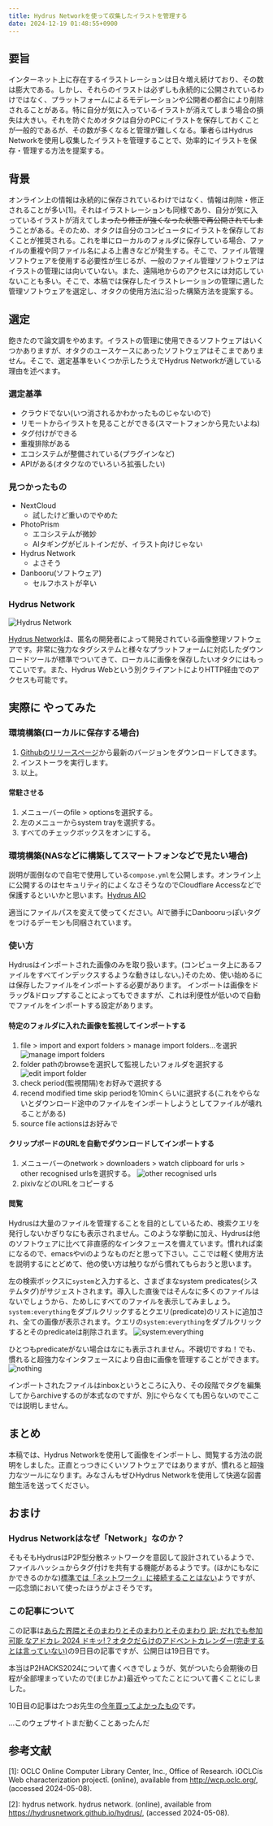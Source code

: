 ```yaml
---
title: Hydrus Networkを使って収集したイラストを管理する
date: 2024-12-19 01:48:55+0900
---
```


## 要旨
インターネット上に存在するイラストレーションは日々増え続けており、その数は膨大である。しかし、それらのイラストは必ずしも永続的に公開されているわけではなく、プラットフォームによるモデレーションや公開者の都合により削除されることがある。特に自分が気に入っているイラストが消えてしまう場合の損失は大きい。それを防ぐためオタクは自分のPCにイラストを保存しておくことが一般的であるが、その数が多くなると管理が難しくなる。筆者らはHydrus Networkを使用し収集したイラストを管理することで、効率的にイラストを保存・管理する方法を提案する。

## 背景
オンライン上の情報は永続的に保存されているわけではなく、情報は削除・修正されることが多い[1]。それはイラストレーションも同様であり、自分が気に入っているイラストが消えてしま~~ったり修正が強くなった状態で再公開されてしま~~うことがある。そのため、オタクは自分のコンピュータにイラストを保存しておくことが推奨される。これを単にローカルのフォルダに保存している場合、ファイルの重複や同ファイル名による上書きなどが発生する。そこで、ファイル管理ソフトウェアを使用する必要性が生じるが、一般のファイル管理ソフトウェアはイラストの管理には向いていない。また、遠隔地からのアクセスには対応していないことも多い。そこで、本稿では保存したイラストレーションの管理に適した管理ソフトウェアを選定し、オタクの使用方法に沿った構築方法を提案する。

## 選定
飽きたので論文調をやめます。イラストの管理に使用できるソフトウェアはいくつかありますが、オタクのユースケースにあったソフトウェアはそこまでありません。そこで、選定基準をいくつか示したうえでHydrus Networkが適している理由を述べます。

### 選定基準
- クラウドでない(いつ消されるかわかったものじゃないので)
- リモートからイラストを見ることができる(スマートフォンから見たいよね)
- タグ付けができる
- 重複排除がある
- エコシステムが整備されている(プラグインなど)
- APIがある(オタクなのでいろいろ拡張したい)

### 見つかったもの
- NextCloud
  - 試したけど重いのでやめた
- PhotoPrism
  - エコシステムが微妙
  - AIタギングがビルトインだが、イラスト向けじゃない
- Hydrus Network
  - よさそう
- Danbooru(ソフトウェア)
  - セルフホストが辛い

### Hydrus Network
![Hydrus Network](hydrus-everything.png)

[Hydrus Network](https://hydrusnetwork.github.io/hydrus/)は、匿名の開発者によって開発されている画像整理ソフトウェアです。非常に強力なタグシステムと様々なプラットフォームに対応したダウンロードツールが標準でついてきて、ローカルに画像を保存したいオタクにはもってこいです。また、Hydrus Webという別クライアントによりHTTP経由でのアクセスも可能です。

## 実際に やってみた
### 環境構築(ローカルに保存する場合)
1. [Githubのリリースページ](https://github.com/hydrusnetwork/hydrus/releases)から最新のバージョンをダウンロードしてきます。
1. インストーラを実行します。
1. 以上。

#### 常駐させる
1. メニューバーのfile > optionsを選択する。
1. 左のメニューからsystem trayを選択する。
1. すべてのチェックボックスをオンにする。

### 環境構築(NASなどに構築してスマートフォンなどで見たい場合)
説明が面倒なので自宅で使用している`compose.yml`を公開します。オンライン上に公開するのはセキュリティ的によくなさそうなのでCloudflare Accessなどで保護するといいかと思います。[Hydrus AIO](https://github.com/cathiecode/hydrus-aio/)

適当にファイルパスを変えて使ってください。AIで勝手にDanbooruっぽいタグをつけるデーモンも同梱されています。

### 使い方
Hydrusはインポートされた画像のみを取り扱います。(コンピュータ上にあるファイルをすべてインデックスするような動きはしない。)そのため、使い始めるには保存したファイルをインポートする必要があります。
インポートは画像をドラッグ&ドロップすることによってもできますが、これは利便性が低いので自動でファイルをインポートする設定があります。

#### 特定のフォルダに入れた画像を監視してインポートする
1. file > import and export folders > manage import folders...を選択
    ![manage import folders](hydrus-manage-import-folders.png)
1. folder pathのbrowseを選択して監視したいフォルダを選択する
    ![edit import folder](hydrus-edit-import-folder.png)
1. check period(監視間隔)をお好みで選択する
1. recend modified time skip periodを10minくらいに選択する(これをやらないとダウンロード途中のファイルをインポートしようとしてファイルが壊れることがある)
1. source file actionsはお好みで

#### クリップボードのURLを自動でダウンロードしてインポートする
1. メニューバーのnetwork > downloaders > watch clipboard for urls > other recognised urlsを選択する。
    ![other recognised urls](hydrus-watch-clipboard-for-urls-other-recognised-urls.png)
1. pixivなどのURLをコピーする

#### 閲覧
Hydrusは大量のファイルを管理することを目的としているため、検索クエリを発行しないかぎりなにも表示されません。このような挙動に加え、Hydrusは他のソフトウェアに比べて非直感的なインタフェースを備えています。慣れれば楽になるので、emacsやviのようなものだと思って下さい。ここでは軽く使用方法を説明するにとどめて、他の使い方は触りながら慣れてもらおうと思います。

左の検索ボックスに`system`と入力すると、さまざまなsystem predicates(システムタグ)がサジェストされます。導入した直後ではそんなに多くのファイルはないでしょうから、ためしにすべてのファイルを表示してみましょう。`system:everything`をダブルクリックするとクエリ(predicate)のリストに追加され、全ての画像が表示されます。クエリの`system:everything`をダブルクリックするとそのpredicateは削除されます。
![system:everything](hydrus-everything.png)

ひとつもpredicateがない場合はなにも表示されません。不親切ですね！でも、慣れると超強力なインタフェースにより自由に画像を管理することができます。
![nothing](hydrus-first.png)

インポートされたファイルはinboxというところに入り、その段階でタグを編集してからarchiveするのが本式なのですが、別にやらなくても困らないのでここでは説明しません。

## まとめ
本稿では、Hydrus Networkを使用して画像をインポートし、閲覧する方法の説明をしました。正直とっつきにくいソフトウェアではありますが、慣れると超強力なツールになります。みなさんもぜひHydrus Networkを使用して快適な図書館生活を送ってください。

## おまけ
### Hydrus Networkはなぜ「Network」なのか？
そもそもHydrusはP2P型分散ネットワークを意図して設計されているようで、ファイルハッシュからタグ付けを共有する機能があるようです。(ほかにもなにかできるのかな)[標準では「ネットワーク」に接続することはない](https://hydrusnetwork.github.io/hydrus/access_keys.html#first_off)ようですが、一応念頭において使ったほうがよさそうです。

### この記事について
この記事は[あらた界隈とそのまわりとそのまわりとそのまわり 訳: だれでも参加可能 なアドカレ 2024 ドキッ!？オタクだらけのアドベントカレンダー(完走するとは言っていない)](https://adventar.org/calendars/10239)の9日目の記事ですが、公開日は19日目です。

本当はP2HACKS2024について書くべきでしょうが、気がついたら会期後の日程が全部埋まっていたので(まじかよ)最近やってたことについて書くことにしました。

10日目の記事はたつお先生の[今年買ってよかったもの](https://sizu.me/t4t5u0/posts/r2t4e3kzx4f1)です。

…このウェブサイトまだ動くことあったんだ

## 参考文献
[1]: OCLC Online Computer Library Center, Inc., Office of
Research. ìOCLCís Web characterization projectî.
(online), available from <http://wcp.oclc.org/>,
(accessed 2024-05-08).

[2]: hydrus network. hydrus network. (online), available from <https://hydrusnetwork.github.io/hydrus/>, (accessed 2024-05-08).
